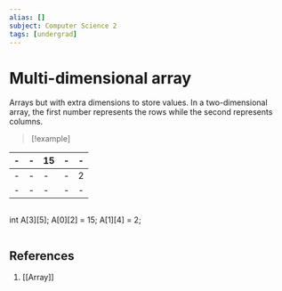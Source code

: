 ```yaml
---
alias: []
subject: Computer Science 2
tags: [undergrad]
---
```

# Multi-dimensional array

Arrays but with extra dimensions to store values. In a two-dimensional array, the first number represents the rows while the second represents columns.

> [!example]
> 
| -   | -   | 15  | -   | -   |
| --- | --- | --- | --- | --- |
| -   | -   | -   | -   | 2   |
| -   | -   | -   | -   | -   | 
> ```cpp
 int A[3][5];
A[0][2] = 15;
A[1][4] = 2;
>```

## References
1. [[Array]]